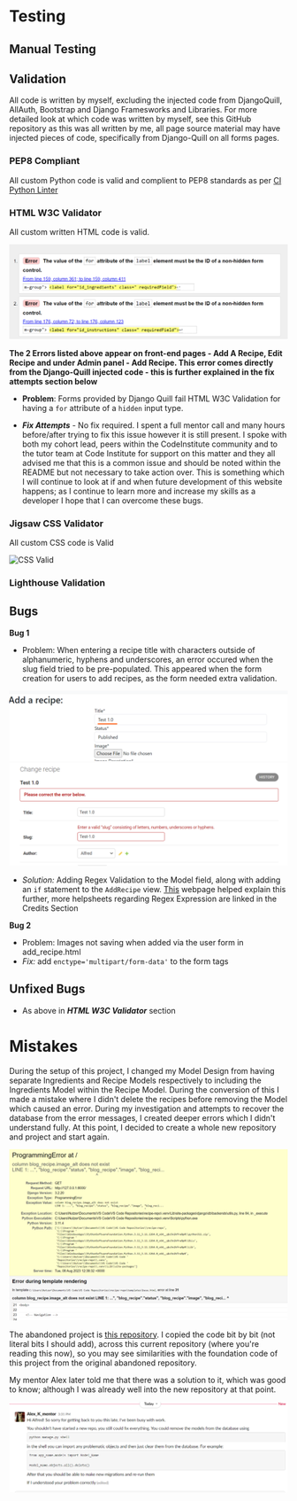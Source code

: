 # Testing
## Manual Testing


## Validation
All code is written by myself, excluding the injected code from DjangoQuill, AllAuth, Bootstrap and Django Framesworks and Libraries. For more detailed look at which code was written by myself, see this GitHub repository as this was all written by me, all page source material may have injected pieces of code, specifically from Django-Quill on all forms pages.

### PEP8 Compliant

All custom Python code is valid and complient to PEP8 standards as per [CI Python Linter](https://pep8ci.herokuapp.com/)

### HTML W3C Validator

All custom written HTML code is valid.

![Bug 2](/static/readme-img/bug-2.webp)

**The 2 Errors listed above appear on front-end pages - Add A Recipe, Edit Recipe and under Admin panel - Add Recipe. This error comes directly from the Django-Quill injected code - this is further explained in the fix attempts section below**

- **Problem**: Forms provided by Django Quill fail HTML W3C Validation for having a `for` attribute of a `hidden` input type. 

- ***Fix Attempts*** - No fix required. I spent a full mentor call and many hours before/after trying to fix this issue however it is still present. I spoke with both my cohort lead, peers within the CodeInstitute community and to the tutor team at Code Institute for support on this matter and they all advised me that this is a common issue and should be noted within the README but not necessary to take action over. This is something which I will continue to look at if and when future development of this website happens; as I continue to learn more and increase my skills as a developer I hope that I can overcome these bugs.

### Jigsaw CSS Validator

All custom CSS code is Valid

![CSS Valid]()

### Lighthouse Validation

## Bugs

**Bug 1**
- Problem: When entering a recipe title with characters outside of alphanumeric, hyphens and underscores, an error occured when the slug field tried to be pre-populated. This appeared when the form creation for users to add recipes, as the form needed extra validation.

![Bug 1](/documentation/readme-img/bug-1.webp)
![Bug 1.2](/documentation/readme-img/bug-1-2.webp)

- *Solution:* Adding Regex Validation to the Model field, along with adding an `if` statement to the `AddRecipe` view. [This](https://stackoverflow.com/questions/17165147/how-can-i-make-a-django-form-field-contain-only-alphanumeric-characters) webpage helped explain this further, more helpsheets regarding Regex Expression are linked in the Credits Section

**Bug 2**
- Problem: Images not saving when added via the user form in add_recipe.html
- *Fix:* add `enctype='multipart/form-data'` to the form tags

## Unfixed Bugs
- As above in ***HTML W3C Validator*** section

 # Mistakes

 During the setup of this project, I changed my Model Design from having separate Ingredients and Recipe Models respectively to including the Ingredients Model within the Recipe Model. During the conversion of this I made a mistake where I didn't delete the recipes before removing the Model which caused an error. During my investigation and attempts to recover the database from the error messages, I created deeper errors which I didn't understand fully. At this point, I decided to create a whole new repository and project and start again. 
 
![Mistake](/documentation/readme-img/mistake.webp)

 The abandoned project is [this repository](https://github.com/AlfredA93/recipe-repo). I copied the code bit by bit (not literal bits I should add), across this current repository (where you're reading this now), so you may see similarities with the foundation code of this project from the original abandoned repository.

 My mentor Alex later told me that there was a solution to it, which was good to know; although I was already well into the new repository at that point.

 ![Mistake fix](/documentation/readme-img/mistake-fix.webp)
